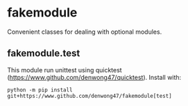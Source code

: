 # fakemodule
 Convenient classes for dealing with optional modules.

## fakemodule.test
 This module run unittest using quicktest (https://www.github.com/denwong47/quicktest).
 Install with:
 ```
 python -m pip install git+https://www.github.com/denwong47/fakemodule[test]
 ```